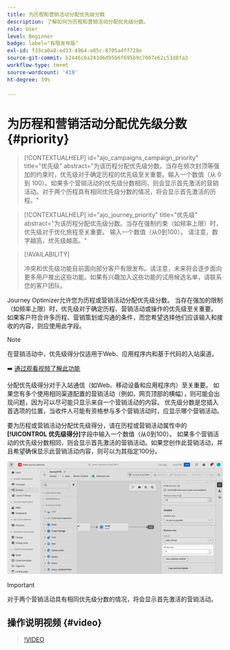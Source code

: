 ```yaml
---
title: 为历程和营销活动分配优先级分数
description: 了解如何为历程和营销活动分配优先级分数。
role: User
level: Beginner
badge: label="有限发布版"
exl-id: f33ca0a8-ed33-4964-a85c-8705a4ff728e
source-git-commit: b2446c6a243d6d95b6f695b9c7007e62c51d8fa3
workflow-type: tm+mt
source-wordcount: '419'
ht-degree: 39%

---
```


# 为历程和营销活动分配优先级分数 {#priority}

>[!CONTEXTUALHELP]
>id="ajo_campaigns_campaign_priority"
>title="优先级"
>abstract="为该历程分配优先级分数。当存在频次封顶等强加的约束时，优先级对于确定历程的优先级至关重要。输入一个数值（从 0 到 100）。如果多个营销活动的优先级分数相同，则会显示首先激活的营销活动。对于两个历程具有相同优先级分数的情况，将会显示首先激活的历程。"

>[!CONTEXTUALHELP]
>id="ajo_journey_priority"
>title="优先级"
>abstract="为该历程分配优先级分数。当存在强制约束（如频率上限）时，优先级对于优化旅程至关重要。 输入一个数值（从0到100）。 请注意，数字越高，优先级越高。"

>[!AVAILABILITY]
>
>冲突和优先级功能目前面向部分客户有限发布。请注意，未来将会逐步面向更多用户推出这些功能。如果有兴趣加入这些功能的试用候选名单，请联系您的客户团队。

Journey Optimizer允许您为历程或营销活动分配优先级分数。 当存在强加的限制（如频率上限）时，优先级对于确定历程、营销活动或操作的优先级至关重要。 如果客户符合许多历程、营销策划或沟通的条件，而您希望选择他们应该输入和接收的内容，则应使用此字段。

>[!NOTE]
>
>在营销活动中，优先级得分仅适用于Web、应用程序内和基于代码的入站渠道。

➡️ [通过观看视频了解此功能](#video)

分配优先级得分对于入站通信（如Web、移动设备和应用程序内）至关重要。 如果您有多个使用相同渠道配置的营销活动（例如，网页顶部的横幅），则可能会出现问题，因为可以尽可能只显示来自一个营销活动的内容。 优先级分数是您插入首选项的位置，当收件人可能有资格参与多个营销活动时，应显示哪个营销活动。

要为历程或营销活动分配优先级得分，请在历程或营销活动属性中的&#x200B;**[!UICONTROL 优先级得分]**&#x200B;字段中输入一个数值（从0到100）。 如果多个营销活动的优先级分数相同，则会显示首先激活的营销活动。如果您创作此营销活动，并且希望确保显示此营销活动内容，则可以为其指定100分。

![](assets/priority-score.png)

>[!IMPORTANT]
>
>对于两个营销活动具有相同优先级分数的情况，将会显示首先激活的营销活动。

## 操作说明视频 {#video}

>[!VIDEO](https://video.tv.adobe.com/v/3435529?quality=12)
